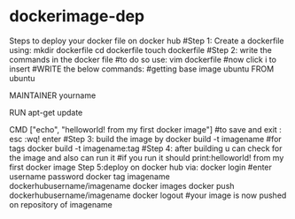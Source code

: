 # dockerimage-dep
Steps to deploy your docker file on docker hub
#Step 1: Create a dockerfile using:
mkdir dockerfile
cd dockerfile
touch dockerfile
#Step 2: write the commands in the docker file
#to do so use:
vim dockerfile
#now click i to insert
#WRITE the below commands:
#getting base image ubuntu
FROM ubuntu

MAINTAINER yourname <yourgamailid>

RUN apt-get update

CMD ["echo", "helloworld! from my first docker image"]
#to save and exit : esc :wq! enter
#Step 3: build the image by
docker build -t imagename
#for tags
docker build -t imagename:tag
#Step 4: after building u can check for the image and also can run it
#if you run it should print:helloworld! from my first docker image
Step 5:deploy on docker hub via:
docker login
#enter username password
docker tag imagename dockerhubusername/imagename
docker images
docker push dockerhubusername/imagename
docker logout
#your image is now pushed on repository of imagename
